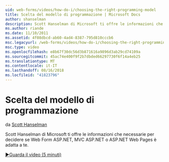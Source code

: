 ```yaml
---
uid: web-forms/videos/how-do-i/choosing-the-right-programming-model
title: Scelta del modello di programmazione | Microsoft Docs
author: shanselman
description: Scott Hanselman di Microsoft ti offre le informazioni che necessarie per decidere se Web Form ASP.NET, MVC ASP.NET o ASP.NET Web Pages è adatta a te.
ms.author: riande
ms.date: 11/10/2011
ms.assetid: 4f08dbcd-ab60-4ad4-8387-795d810cccb6
msc.legacyurl: /web-forms/videos/how-do-i/choosing-the-right-programming-model
msc.type: video
ms.openlocfilehash: e8b67f30dc56d3b871616a9896d3ab29cd74109a
ms.sourcegitcommit: 45ac74e400f9f2b7dbded66297730f6f14a4eb25
ms.translationtype: MT
ms.contentlocale: it-IT
ms.lasthandoff: 08/16/2018
ms.locfileid: "41823796"
---
```

<a name="choosing-the-right-programming-model"></a>Scelta del modello di programmazione
====================
da [Scott Hanselman](https://github.com/shanselman)

Scott Hanselman di Microsoft ti offre le informazioni che necessarie per decidere se Web Form ASP.NET, MVC ASP.NET o ASP.NET Web Pages è adatta a te.

[&#9654;Guarda il video (5 minuti)](https://channel9.msdn.com/Blogs/ASP-NET-Site-Videos/choosing-the-right-programming-model)
